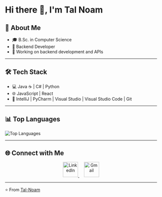 # Hi there 👋, I'm Tal Noam

## 🚀 About Me
- 🎓 B.Sc. in Computer Science  
- 💼 Backend Developer  
- 🔭 Working on backend development and APIs  

---

## 🛠️ Tech Stack
- 💻 Java ☕ | C# | Python  
- 🌐 JavaScript | React  
- 🔧 IntelliJ | PyCharm | Visual Studio | Visual Studio Code | Git  

---

## 📊 Top Languages

![Top Languages](https://github-readme-stats.vercel.app/api/top-langs/?username=Tal-Noam&layout=compact&theme=gruvbox&hide=racket)

---

## 🌐 Connect with Me

<p align="center">
  <a href="https://www.linkedin.com/in/talnoam/">
    <img src="https://cdn-icons-png.flaticon.com/512/174/174857.png" alt="LinkedIn" width="50" />
  </a>
  &nbsp;&nbsp;&nbsp;
  <a href="mailto:talnoamb@gmail.com">
    <img src="https://cdn-icons-png.flaticon.com/512/732/732200.png" alt="Gmail" width="50" />
  </a>
</p>

---

⭐️ From [Tal-Noam](https://github.com/Tal-Noam)
